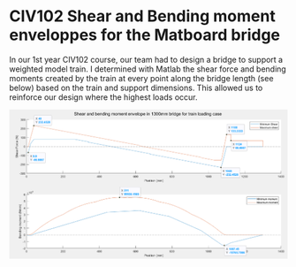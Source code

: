 # CIV102 Shear and Bending moment enveloppes for the Matboard bridge

In our 1st year CIV102 course, our team had to design a bridge to support
a weighted model train. I determined with Matlab the shear force and bending moments
created by the train at every point along the bridge length (see below) based on the train and support dimensions.
This allowed us to reinforce our design where the highest loads occur.

![Diagram of bending moment & sheer forces](./diagram.png)